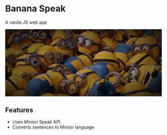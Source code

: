 # Banana Speak
 A vanila JS web app


<a href="https://friendly-banana-talk.netlify.app/">
<img src="https://github.com/adityaashinde/Banana-Speak/blob/9ed5f5f61b02f9890e18e536c9e0d66deecd7533/minion.jpg" /></a>

## Features

- Uses Minion Speak API
- Converts sentences to Minion language

